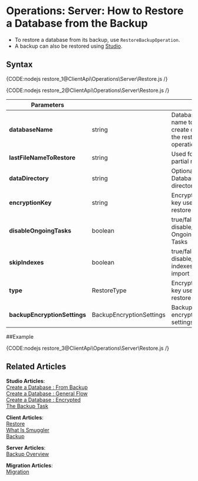 # Operations: Server: How to Restore a Database from the Backup

* To restore a database from its backup, use `RestoreBackupOperation`.  
* A backup can also be restored using [Studio](../../../studio/database/create-new-database/from-backup).  

## Syntax

{CODE:nodejs restore_1@ClientApi\Operations\Server\Restore.js /}

{CODE:nodejs restore_2@ClientApi\Operations\Server\Restore.js /}

| Parameters | | |
| ------------- | ------------- | ----- |
| **databaseName** | string | Database name to create during the restore operation |
| **lastFileNameToRestore** | string | Used for partial restore |
| **dataDirectory** | string | Optional: Database data directory |
| **encryptionKey** | string | Encryption key used for restore |
| **disableOngoingTasks** | boolean | true/false to disable/enable Ongoing Tasks|
| **skipIndexes** | boolean | true/false to disable/enable indexes import|
| **type** | RestoreType | Encryption key used for restore |
| **backupEncryptionSettings** | BackupEncryptionSettings | Backup encryption settings |

##Example

{CODE:nodejs restore_3@ClientApi\Operations\Server\Restore.js /}

## Related Articles

**Studio Articles**:   
[Create a Database : From Backup](../../../studio/server/databases/create-new-database/from-backup)      
[Create a Database : General Flow](../../../studio/server/databases/create-new-database/general-flow)           
[Create a Database : Encrypted](../../../studio/server/databases/create-new-database/encrypted)        
[The Backup Task](../../../studio/database/tasks/backup-task)      

**Client Articles**:  
[Restore](../../../client-api/operations/maintenance/backup/restore)   
[What Is Smuggler](../../../client-api/smuggler/what-is-smuggler)   
[Backup](../../../client-api/operations/maintenance/backup/backup)

**Server Articles**:  
[Backup Overview](../../../server/ongoing-tasks/backup-overview)

**Migration Articles**:  
[Migration](../../../migration/server/data-migration) 
